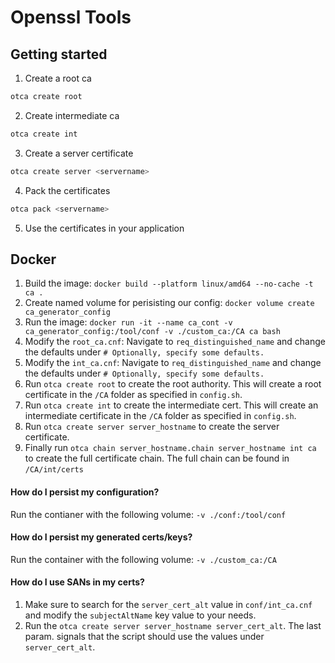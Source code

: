 # Openssl Tools
## Getting started
1. Create a root ca
```bash
otca create root
```
2. Create intermediate ca
```bash
otca create int
```
3. Create a server certificate
```bash
otca create server <servername>
```
4. Pack the certificates
```bash
otca pack <servername>
```
5. Use the certificates in your application


## Docker
1. Build the image: `docker build --platform linux/amd64 --no-cache -t ca .`
2. Create named volume for perisisting our config: `docker volume create ca_generator_config`
3. Run the image: `docker run -it --name ca_cont -v ca_generator_config:/tool/conf -v ./custom_ca:/CA ca bash`
4. Modify the `root_ca.cnf`: Navigate to `req_distinguished_name` and change the defaults under `# Optionally, specify some defaults.`
5. Modify the `int_ca.cnf`: Navigate to `req_distinguished_name` and change the defaults under `# Optionally, specify some defaults.`
6. Run `otca create root` to create the root authority. This will create a root certificate in the `/CA` folder as specified in  `config.sh`.
7. Run `otca create int` to create the intermediate cert. This will create an intermediate certificate in the `/CA` folder as specified in  `config.sh`.
8. Run `otca create server server_hostname` to create the server certificate.
9. Finally run `otca chain server_hostname.chain server_hostname int ca` to create the full certificate chain. The full chain can be found in `/CA/int/certs`


#### How do I persist my configuration?
Run the contianer with the following volume: `-v ./conf:/tool/conf`

#### How do I persist my generated certs/keys?
Run the container with the following volume: `-v ./custom_ca:/CA`

#### How do I use SANs in my certs?
1. Make sure to search for the `server_cert_alt` value in `conf/int_ca.cnf` and modify the `subjectAltName` key value to your needs.
2. Run the `otca create server server_hostname server_cert_alt`. The last param. signals that the script should use the values under `server_cert_alt`.